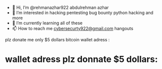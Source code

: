 - 👋 Hi, I’m @rehmanazhar922 abdulrehman azhar
- 👀 I’m interested in hacking pentesting bug bounty python hacking and more
- 🌱 I’m currently learning all of these
- 📫 How to reach me cybersecurty922@gmail.com hangouts


plz donate me only $5 dollars bitcoin wallet adress : 

# wallet adress plz donnate $5 dollars: 
